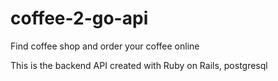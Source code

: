 # coffee-2-go-api

Find coffee shop and order your coffee online

This is the backend API created with Ruby on Rails, postgresql
